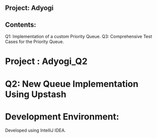 ## Project: Adyogi
## Contents:
Q1: Implementation of a custom Priority Queue.
Q3: Comprehensive Test Cases for the Priority Queue.

# Project : Adyogi_Q2
# Q2: New Queue Implementation Using Upstash

# Development Environment:
Developed using IntelliJ IDEA.


